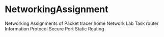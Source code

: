 # NetworkingAssignment
Networking Assignments of Packet tracer
home Network
Lab Task
router Information Protocol
Secure Port 
Static Routing
